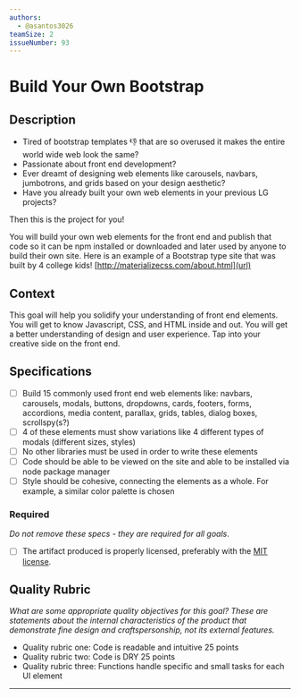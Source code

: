 ```yaml
---
authors:
  - @asantos3026
teamSize: 2
issueNumber: 93
---
```


# Build Your Own Bootstrap

## Description
- Tired of bootstrap templates 👎  that are so overused it makes the entire world wide web look the same?  
-  Passionate about front end development?
- Ever dreamt of designing web elements like carousels, navbars, jumbotrons, and grids based on your design aesthetic? 
- Have you already built your own web elements in your previous LG projects?

Then this is the project for you! 

You will build your own web elements for the front end and publish that code so it can be npm installed or downloaded and later used by anyone to build their own site. Here is an example of a Bootstrap type site that was built by 4 college kids! [http://materializecss.com/about.html](url) 
## Context

This goal will help you solidify your understanding of front end elements. You will get to know Javascript, CSS, and HTML inside and out. You will get a better understanding of design and user experience. Tap into your creative side on the front end.
## Specifications
- [ ] Build 15 commonly used front end web elements like: navbars, carousels, modals, buttons, dropdowns, cards, footers, forms, accordions, media content, parallax, grids, tables, dialog boxes, scrollspy(s?)
- [ ] 4 of these elements must show variations like 4 different types of modals (different sizes, styles)
- [ ] No other libraries must be used in order to write these elements
- [ ] Code should be able to be viewed on the site and able to be installed via node package manager
- [ ] Style should be cohesive, connecting the elements as a whole. For example, a similar color palette is chosen
### Required

_Do not remove these specs - they are required for all goals_.
- [ ] The artifact produced is properly licensed, preferably with the [MIT license](https://opensource.org/licenses/MIT).
## Quality Rubric

_What are some appropriate quality objectives for this goal? These are statements about the internal characteristics of the product that demonstrate fine design and craftspersonship, not its external features._
- Quality rubric one: Code is readable and intuitive 25 points
- Quality rubric two: Code is DRY 25 points
- Quality rubric three: Functions handle specific and small tasks for each UI element

---





